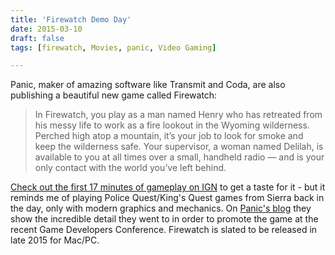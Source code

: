 ```yaml
---
title: 'Firewatch Demo Day'
date: 2015-03-10
draft: false
tags: [firewatch, Movies, panic, Video Gaming]

---
```


Panic, maker of amazing software like Transmit and Coda, are also publishing a beautiful new game called Firewatch:

> In Firewatch, you play as a man named Henry who has retreated from his messy life to work as a fire lookout in the Wyoming wilderness. Perched high atop a mountain, it’s your job to look for smoke and keep the wilderness safe. Your supervisor, a woman named Delilah, is available to you at all times over a small, handheld radio — and is your only contact with the world you’ve left behind.

[Check out the first 17 minutes of gameplay on IGN](http://ca.ign.com/articles/2015/03/02/firewatch-17-minutes-of-new-gameplay-ign-first) to get a taste for it - but it reminds me of playing Police Quest/King's Quest games from Sierra back in the day, only with modern graphics and mechanics. On [Panic's blog](http://www.panic.com/blog/firewatch-demo-day-at-gdc/) they show the incredible detail they went to in order to promote the game at the recent Game Developers Conference. Firewatch is slated to be released in late 2015 for Mac/PC.